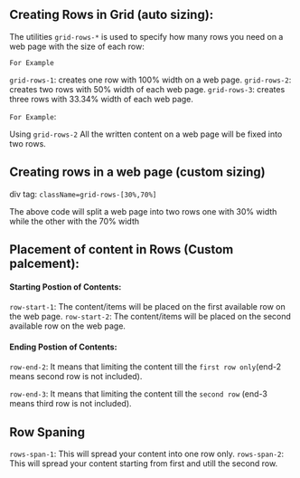 ## Creating Rows in Grid (auto sizing):

The utilities `grid-rows-*` is used to specify how many rows you need on a web page with the size of each row:

`For Example`

`grid-rows-1`: creates one row with 100% width on a web page.
`grid-rows-2`: creates two rows with 50% width of each web page.
`grid-rows-3`: creates three rows with 33.34% width of each web page.

`For Example`:

Using `grid-rows-2` All the written content on a web page will be fixed into two rows.

## Creating rows in a web page (custom sizing)

div tag: `className=grid-rows-[30%,70%]`

The above code will split a web page into two rows one with 30% width while the other with the 70% width

## Placement of content in Rows (Custom palcement):

#### Starting Postion of Contents:

`row-start-1`: The content/items will be placed on the first available row on the web page.
`row-start-2`: The content/items will be placed on the second available row on the web page.

#### Ending Postion of Contents:

`row-end-2`: It means that limiting the content till the `first row only`(end-2 means second row is not included).

`row-end-3`: It means that limiting the content till the `second row` (end-3 means third row is not included).

## Row Spaning

`rows-span-1`: This will spread your content into one row only.
`rows-span-2`: This will spread your content starting from first and utill the second row.
